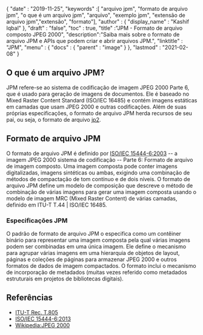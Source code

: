 {
  "date" : "2019-11-25",
  "keywords" :[ "arquivo jpm", "formato de arquivo jpm", "o que é um arquivo jpm", "arquivo", "exemplo jpm", "extensão de arquivo jpm","extensão", "formato"],
  "author" : {
    "display_name" : "Kashif Iqbal"
},
  "draft" : "false",
  "toc" : true,
  "title" :"JPM - Formato de arquivo composto JPEG 2000",
  "description":"Saiba mais sobre o formato de arquivo JPM e APIs que podem criar e abrir arquivos JPM.",
  "linktitle" : "JPM",
  "menu" : {
    "docs" : {
      "parent" : "image"
}
},
  "lastmod" : "2021-02-08"
}

## O que é um arquivo JPM?

JPM refere-se ao sistema de codificação de imagem JPEG 2000 Parte 6, que é usado para geração de imagens de documentos. Ele é baseado no Mixed Raster Content Standard (ISO/IEC 16485) e contém imagens estáticas em camadas que usam JPEG 2000 e outras codificações. Além de suas próprias especificações, o formato de arquivo JPM herda recursos de seu pai, ou seja, o formato de arquivo [jp2](/pt/image/jp2/).

## Formato de arquivo JPM

O formato de arquivo JPM é definido por [ISO/IEC 15444-6:2003](https://www.iso.org/standard/61124.html) -- a imagem JPEG 2000 sistema de codificação -- Parte 6: Formato de arquivo de imagem composto. Uma imagem composta pode conter imagens digitalizadas, imagens sintéticas ou ambas, exigindo uma combinação de métodos de compactação de tom contínuo e de dois níveis. O formato de arquivo JPM define um modelo de composição que descreve o método de combinação de várias imagens para gerar uma imagem composta usando o modelo de imagem MRC (Mixed Raster Content) de várias camadas, definido em ITU-T T.44 | ISO/IEC 16485.

### Especificações JPM
O padrão de formato de arquivo JPM o especifica como um contêiner binário para representar uma imagem composta pela qual várias imagens podem ser combinadas em uma única imagem. Ele define o mecanismo para agrupar várias imagens em uma hierarquia de objetos de layout, páginas e coleções de páginas para armazenar JPEG 2000 e outros formatos de dados de imagem compactados. O formato inclui o mecanismo de incorporação de metadados (muitas vezes referido como metadados estruturais em projetos de bibliotecas digitais).

## Referências

* [ITU-T Rec. T.805](https://www.itu.int/rec/T-REC-T.805/en)
* [ISO/IEC 15444-6:2013](https://www.iso.org/standard/61124.html)
* [Wikipedia:JPEG 2000](https://en.wikipedia.org/wiki/JPEG_2000)

